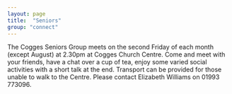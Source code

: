 ```yaml
---
layout: page
title:  "Seniors"
group: "connect"
---
```


The Cogges Seniors Group meets on the second Friday of each month (except August) at 2.30pm at Cogges Church Centre. Come and meet with your friends, have a chat over a cup of tea, enjoy some varied social activities with a short talk at the end. Transport can be provided for those unable to walk to the Centre. Please contact Elizabeth Williams on 01993 773096.